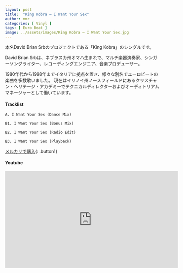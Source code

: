 ```yaml
---
layout: post
title:  "King Kobra – I Want Your Sex"
author: mmr
categories: [ Vinyl ]
tags: [ Euro Beat ]
image: ../assets/images/King Kobra – I Want Your Sex.jpg
---
```


本名David Brian Srbのプロジェクトである「King Kobra」のシングルです。

David Brian Srbは、ネブラスカ州オマハ生まれで、マルチ楽器演奏家、シンガーソングライター、レコーディングエンジニア、音楽プロデューサー。

1980年代から1998年までイタリアに拠点を置き、様々な別名でユーロビートの楽曲を多数歌いました。
現在はイリノイ州ノースフィールドにあるクリスチャン・ヘリテージ・アカデミーでテクニカルディレクターおよびオーディトリアムマネージャーとして働いています。

#### Tracklist
```md
A. I Want Your Sex (Dance Mix)

B1. I Want Your Sex (Bonus Mix)

B2. I Want Your Sex (Radio Edit)

B3. I Want Your Sex (Playback)
```

[メルカリで購入](https://jp.mercari.com/item/m54349709741?afid=6142608987){: .button1}

#### Youtube
<iframe width="560" height="315" src="https://www.youtube.com/embed/UTleGxk8lxA?si=dy1Bt1juayABVet0" title="YouTube video player" frameborder="0" allow="accelerometer; autoplay; clipboard-write; encrypted-media; gyroscope; picture-in-picture; web-share" referrerpolicy="strict-origin-when-cross-origin" allowfullscreen></iframe>
